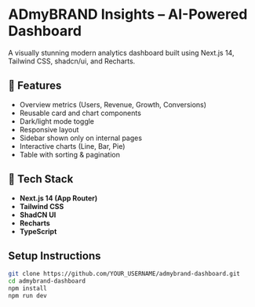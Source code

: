 # ADmyBRAND Insights – AI-Powered Dashboard

A visually stunning modern analytics dashboard built using Next.js 14, Tailwind CSS, shadcn/ui, and Recharts.

## 🌟 Features
- Overview metrics (Users, Revenue, Growth, Conversions)
- Reusable card and chart components
- Dark/light mode toggle
- Responsive layout
- Sidebar shown only on internal pages
- Interactive charts (Line, Bar, Pie)
- Table with sorting & pagination

## 🔧 Tech Stack
- **Next.js 14 (App Router)**
- **Tailwind CSS**
- **ShadCN UI**
- **Recharts**
- **TypeScript**

## Setup Instructions

```bash
git clone https://github.com/YOUR_USERNAME/admybrand-dashboard.git
cd admybrand-dashboard
npm install
npm run dev

